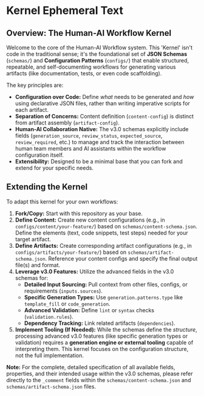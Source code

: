 # Kernel Ephemeral Text

## Overview: The Human-AI Workflow Kernel

Welcome to the core of the Human-AI Workflow system. This 'Kernel' isn't code in the traditional sense; it's the foundational set of **JSON Schemas** (`schemas/`) and **Configuration Patterns** (`configs/`) that enable structured, repeatable, and self-documenting workflows for generating various artifacts (like documentation, tests, or even code scaffolding).

The key principles are:

*   **Configuration over Code:** Define *what* needs to be generated and *how* using declarative JSON files, rather than writing imperative scripts for each artifact.
*   **Separation of Concerns:** Content definition (`content-config`) is distinct from artifact assembly (`artifact-config`).
*   **Human-AI Collaboration Native:** The v3.0 schemas explicitly include fields (`generation_source`, `review_status`, `expected_source`, `review_required`, etc.) to manage and track the interaction between human team members and AI assistants within the workflow configuration itself.
*   **Extensibility:** Designed to be a minimal base that you can fork and extend for your specific needs.

## Extending the Kernel

To adapt this kernel for your own workflows:

1.  **Fork/Copy:** Start with this repository as your base.
2.  **Define Content:** Create new content configurations (e.g., in `configs/content/your-feature/`) based on `schemas/content-schema.json`. Define the elements (text, code snippets, test steps) needed for your target artifact.
3.  **Define Artifacts:** Create corresponding artifact configurations (e.g., in `configs/artifacts/your-feature/`) based on `schemas/artifact-schema.json`. Reference your content configs and specify the final output file(s) and format.
4.  **Leverage v3.0 Features:** Utilize the advanced fields in the v3.0 schemas for:
    *   **Detailed Input Sourcing:** Pull context from other files, configs, or requirements (`inputs.sources`).
    *   **Specific Generation Types:** Use `generation.patterns.type` like `template_fill` or `code_generation`.
    *   **Advanced Validation:** Define `lint` or `syntax` checks (`validation.rules`).
    *   **Dependency Tracking:** Link related artifacts (`dependencies`).
5.  **Implement Tooling (If Needed):** While the schemas define the *structure*, processing advanced v3.0 features (like specific generation types or validation) requires a **generation engine or external tooling** capable of interpreting them. This kernel focuses on the configuration structure, not the full implementation.

**Note:** For the complete, detailed specification of all available fields, properties, and their intended usage within the v3.0 schemas, please refer directly to the `_comment` fields within the `schemas/content-schema.json` and `schemas/artifact-schema.json` files. 